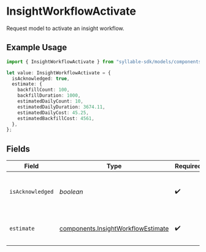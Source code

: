 # InsightWorkflowActivate

Request model to activate an insight workflow.

## Example Usage

```typescript
import { InsightWorkflowActivate } from "syllable-sdk/models/components";

let value: InsightWorkflowActivate = {
  isAcknowledged: true,
  estimate: {
    backfillCount: 100,
    backfillDuration: 1000,
    estimatedDailyCount: 10,
    estimatedDailyDuration: 3674.11,
    estimatedDailyCost: 45.25,
    estimatedBackfillCost: 4561,
  },
};
```

## Fields

| Field                                                                                    | Type                                                                                     | Required                                                                                 | Description                                                                              | Example                                                                                  |
| ---------------------------------------------------------------------------------------- | ---------------------------------------------------------------------------------------- | ---------------------------------------------------------------------------------------- | ---------------------------------------------------------------------------------------- | ---------------------------------------------------------------------------------------- |
| `isAcknowledged`                                                                         | *boolean*                                                                                | :heavy_check_mark:                                                                       | Flag to indicate if the user has acknowledged the estimate                               | true                                                                                     |
| `estimate`                                                                               | [components.InsightWorkflowEstimate](../../models/components/insightworkflowestimate.md) | :heavy_check_mark:                                                                       | Response model for an insight workflow.                                                  |                                                                                          |